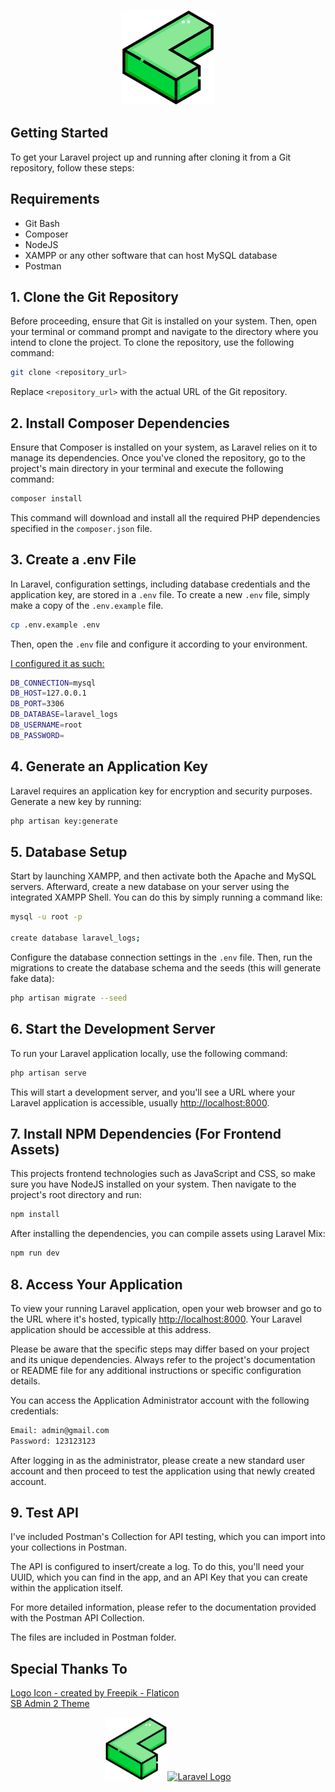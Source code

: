 <h3 align="center"><img src="public/syslog_logo.png" width="150" alt="Syslogo"></h3>

## Getting Started
To get your Laravel project up and running after cloning it from a Git repository, follow these steps:

## Requirements
- Git Bash
- Composer
- NodeJS
- XAMPP or any other software that can host MySQL database
- Postman

## 1. Clone the Git Repository

Before proceeding, ensure that Git is installed on your system. Then, open your terminal or command prompt and navigate to the directory where you intend to clone the project. To clone the repository, use the following command:

```bash
git clone <repository_url>
```

Replace `<repository_url>` with the actual URL of the Git repository.

## 2. Install Composer Dependencies

Ensure that Composer is installed on your system, as Laravel relies on it to manage its dependencies. Once you've cloned the repository, go to the project's main directory in your terminal and execute the following command:

```bash
composer install
```

This command will download and install all the required PHP dependencies specified in the `composer.json` file.

## 3. Create a .env File

In Laravel, configuration settings, including database credentials and the application key, are stored in a `.env` file. To create a new `.env` file, simply make a copy of the `.env.example` file.

```bash
cp .env.example .env
```

Then, open the `.env` file and configure it according to your environment.

<u>I configured it as such:</u>

```bash
DB_CONNECTION=mysql
DB_HOST=127.0.0.1
DB_PORT=3306
DB_DATABASE=laravel_logs
DB_USERNAME=root
DB_PASSWORD=
```

## 4. Generate an Application Key

Laravel requires an application key for encryption and security purposes. Generate a new key by running:

```bash
php artisan key:generate
```

## 5. Database Setup

Start by launching XAMPP, and then activate both the Apache and MySQL servers. Afterward, create a new database on your server using the integrated XAMPP Shell. You can do this by simply running a command like:

```bash
mysql -u root -p

create database laravel_logs;
```

Configure the database connection settings in the `.env` file. Then, run the migrations to create the database schema and the seeds (this will generate fake data):

```bash
php artisan migrate --seed
```

## 6. Start the Development Server

To run your Laravel application locally, use the following command:

```bash
php artisan serve
```

This will start a development server, and you'll see a URL where your Laravel application is accessible, usually [http://localhost:8000](http://localhost:8000).

## 7. Install NPM Dependencies (For Frontend Assets)

This projects frontend technologies such as JavaScript and CSS, so make sure you have NodeJS installed on your system. Then navigate to the project's root directory and run:

```bash
npm install
```

After installing the dependencies, you can compile assets using Laravel Mix:

```bash
npm run dev
```

## 8. Access Your Application

To view your running Laravel application, open your web browser and go to the URL where it's hosted, typically [http://localhost:8000](http://localhost:8000). Your Laravel application should be accessible at this address.

Please be aware that the specific steps may differ based on your project and its unique dependencies. Always refer to the project's documentation or README file for any additional instructions or specific configuration details.

You can access the Application Administrator account with the following credentials:

```bash
Email: admin@gmail.com
Password: 123123123
```
After logging in as the administrator, please create a new standard user account and then proceed to test the application using that newly created account.

## 9. Test API

I've included Postman's Collection for API testing, which you can import into your collections in Postman.

The API is configured to insert/create a log. To do this, you'll need your UUID, which you can find in the app, and an API Key that you can create within the application itself.

For more detailed information, please refer to the documentation provided with the Postman API Collection.

The files are included in Postman folder.


## Special Thanks To

<a href="https://www.flaticon.com/free-icons/geometrical" title="geometrical icons">Logo Icon - created by Freepik - Flaticon</a>
<br>
<a href="https://startbootstrap.com/theme/sb-admin-2" title="sb_admin_2">SB Admin 2 Theme</a>
<p align="center"><img src="public/syslog_logo.png" width="100" alt="Syslogo"><a href="https://laravel.com" target="_blank"><img src="https://raw.githubusercontent.com/laravel/art/master/logo-lockup/5%20SVG/2%20CMYK/1%20Full%20Color/laravel-logolockup-cmyk-red.svg" width="300" alt="Laravel Logo"></a></p>
